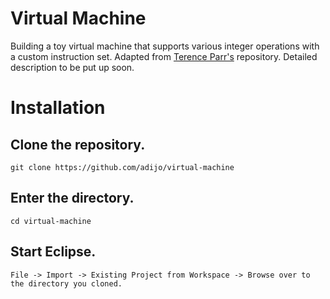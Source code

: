 # Virtual Machine
Building a toy virtual machine that supports various integer operations with a custom instruction set. 
Adapted from [Terence Parr's](https://github.com/parrt) repository.
Detailed description to be put up soon.

# Installation

## Clone the repository.
```
git clone https://github.com/adijo/virtual-machine
```

## Enter the directory.
```
cd virtual-machine
```
## Start Eclipse.
```
File -> Import -> Existing Project from Workspace -> Browse over to the directory you cloned.
```


  


